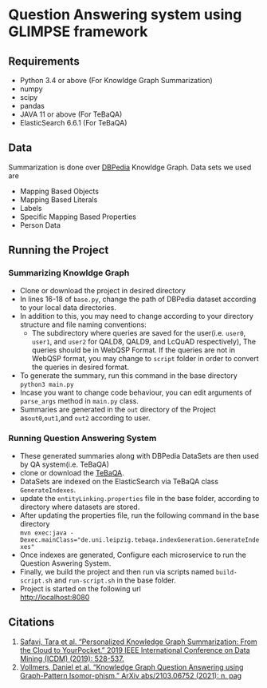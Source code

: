 # Question Answering system using GLIMPSE framework

## Requirements

- Python 3.4 or above (For Knowldge Graph Summarization)
- numpy
- scipy
- pandas
- JAVA 11 or above (For TeBaQA)
- ElasticSearch 6.6.1 (For TeBaQA)

## Data

Summarization is done over [DBPedia](https://www.dbpedia.org/) Knowldge Graph. Data sets we used are
- Mapping Based Objects
- Mapping Based Literals
- Labels
- Specific Mapping Based Properties
- Person Data


## Running the Project

### Summarizing Knowldge Graph
- Clone or download the project in desired directory
- In lines 16-18 of ``base.py``, change the path of DBPedia dataset according to your local data directories.
- In addition to this, you may need to change according to your directory structure and file naming conventions:
    - The subdirectory where queries are saved for the user(i.e. ``user0``, ``user1``, and ``user2`` for QALD8, QALD9, and LcQuAD respectively), The queries should be in WebQSP Format. If the queries are not in WebQSP format, you may change to ``script`` folder in order to convert the queries in desired format.
- To generate the summary, run this command in the base directory <br>
    ``python3 main.py``
- Incase you want to change code behaviour, you can edit arguments of ``parse_args`` method in ``main.py`` class. 
- Summaries are generated in the ``out`` directory of the Project as``out0``,``out1``,and ``out2`` according to user. 

### Running Question Answering System
- These generated summaries along with DBPedia DataSets are then used by QA system(i.e. TeBaQA)
- clone or download the [TeBaQA](https://github.com/dice-group/TeBaQA). 
- DataSets are indexed on the ElasticSearch via TeBaQA class ``GenerateIndexes``.
- update the ``entityLinking.properties`` file in the base folder, according to directory where datasets are stored.
- After updating the properties file, run the following command in the base directory <br>
 ``mvn exec:java -Dexec.mainClass="de.uni.leipzig.tebaqa.indexGeneration.GenerateIndexes"``
- Once indexes are generated, Configure each microservice to run the Question Aswering System.
- Finally, we build the project and then run via scripts named ``build-script.sh`` and ``run-script.sh`` in the base folder.
- Project is started on the following url <br>
[http://localhost:8080](http://localhost:8080) 
## Citations

1. [Safavi,  Tara  et  al.  “Personalized  Knowledge  Graph  Summarization:   From  the  Cloud  to  YourPocket.” 2019 IEEE International Conference on Data Mining (ICDM) (2019):  528-537.](https://github.com/GemsLab/GLIMPSE-personalized-KGsummarization)
2. [Vollmers,  Daniel  et  al.  “Knowledge  Graph  Question  Answering  using  Graph-Pattern  Isomor-phism.” ArXiv abs/2103.06752 (2021):  n. pag](https://github.com/dice-group/TeBaQA)
